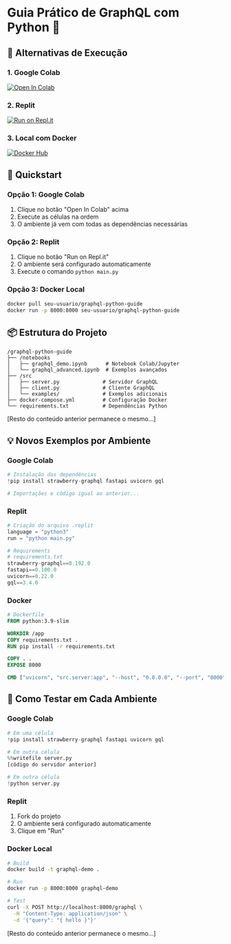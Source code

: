# Guia Prático de GraphQL com Python 🐍

## 🎯 Alternativas de Execução

### 1. Google Colab
[![Open In Colab](https://colab.research.google.com/assets/colab-badge.svg)](https://colab.research.google.com/github/seu-usuario/graphql-python-guide/blob/main/notebooks/graphql_demo.ipynb)

### 2. Replit
[![Run on Repl.it](https://replit.com/badge/github/seu-usuario/graphql-python-guide)](https://replit.com/github/seu-usuario/graphql-python-guide)

### 3. Local com Docker
[![Docker Hub](https://img.shields.io/badge/Docker-Hub-blue)](https://hub.docker.com/r/seu-usuario/graphql-python-guide)

## 🚀 Quickstart

### Opção 1: Google Colab
1. Clique no botão "Open In Colab" acima
2. Execute as células na ordem
3. O ambiente já vem com todas as dependências necessárias

### Opção 2: Replit
1. Clique no botão "Run on Repl.it"
2. O ambiente será configurado automaticamente
3. Execute o comando `python main.py`

### Opção 3: Docker Local
```bash
docker pull seu-usuario/graphql-python-guide
docker run -p 8000:8000 seu-usuario/graphql-python-guide
```

## 📦 Estrutura do Projeto

```
/graphql-python-guide
├── /notebooks
│   ├── graphql_demo.ipynb      # Notebook Colab/Jupyter
│   └── graphql_advanced.ipynb  # Exemplos avançados
├── /src
│   ├── server.py              # Servidor GraphQL
│   ├── client.py              # Cliente GraphQL
│   └── examples/              # Exemplos adicionais
├── docker-compose.yml         # Configuração Docker
└── requirements.txt           # Dependências Python
```

[Resto do conteúdo anterior permanece o mesmo...]

## 💡 Novos Exemplos por Ambiente

### Google Colab
```python
# Instalação das dependências
!pip install strawberry-graphql fastapi uvicorn gql

# Importações e código igual ao anterior...
```

### Replit
```python
# Criação do arquivo .replit
language = "python3"
run = "python main.py"

# Requirements
# requirements.txt
strawberry-graphql==0.192.0
fastapi==0.100.0
uvicorn==0.22.0
gql==3.4.0
```

### Docker
```dockerfile
# Dockerfile
FROM python:3.9-slim

WORKDIR /app
COPY requirements.txt .
RUN pip install -r requirements.txt

COPY . .
EXPOSE 8000

CMD ["uvicorn", "src.server:app", "--host", "0.0.0.0", "--port", "8000"]
```

## 🔄 Como Testar em Cada Ambiente

### Google Colab
```python
# Em uma célula
!pip install strawberry-graphql fastapi uvicorn gql

# Em outra célula
%%writefile server.py
[código do servidor anterior]

# Em outra célula
!python server.py
```

### Replit
1. Fork do projeto
2. O ambiente será configurado automaticamente
3. Clique em "Run"

### Docker Local
```bash
# Build
docker build -t graphql-demo .

# Run
docker run -p 8000:8000 graphql-demo

# Test
curl -X POST http://localhost:8000/graphql \
  -H "Content-Type: application/json" \
  -d '{"query": "{ hello }"}'
```

[Resto do conteúdo anterior permanece o mesmo...]
